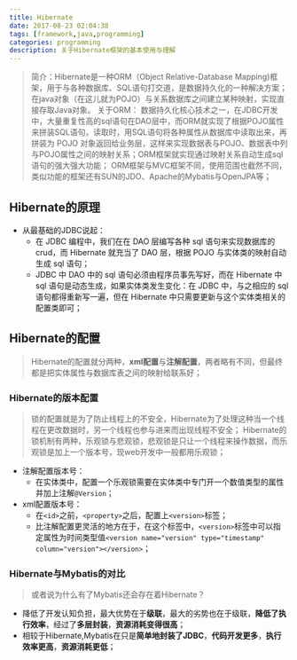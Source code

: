 ```yaml
---
title: Hibernate
date: 2017-08-23 02:04:38
tags: [framework,java,programming]
categories: programming
description: 关于Hibernate框架的基本使用与理解
---
```


> 简介：Hibernate是一种ORM（Object Relative-Database Mapping)框架，用于与各种数据库、SQL语句打交道，是数据持久化的一种解决方案；在java对象（在这儿就为POJO）与关系数据库之间建立某种映射，实现直接存取Java对象。
> 关于ORM：
> 数据持久化核心技术之一，在JDBC开发中，大量重复性高的sql语句在DAO层中，而ORM就实现了根据POJO属性来拼装SQL语句，读取时，用SQL语句将各种属性从数据库中读取出来，再拼装为 POJO 对象返回给业务层，这样来实现数据表与POJO、数据表中列与POJO属性之间的映射关系；ORM框架就实现通过映射关系自动生成sql语句的强大强大功能；
> ORM框架与MVC框架不同，使用范围也截然不同，类似功能的框架还有SUN的JDO、Apache的Mybatis与OpenJPA等；

<!--more-->

## Hibernate的原理

- 从最基础的JDBC说起：
  - 在 JDBC 编程中，我们在在 DAO 层编写各种 sql 语句来实现数据库的 crud，而 Hibernate 就充当了 DAO 层，根据 POJO 与实体类的映射自动生成 sql 语句；
  - JDBC 中 DAO 中的 sql 语句必须由程序员事先写好，而在 Hibernate 中 sql 语句是动态生成，如果实体类发生变化：在 JDBC 中，与之相应的 sql 语句都得重新写一遍，但在 Hibernate 中只需要更新与这个实体类相关的配置类即可；

## Hibernate的配置

> Hibernate的配置就分两种，**xml配置**与**注解配置**，两者略有不同，但最终都是把实体属性与数据库表之间的映射给联系好；

### Hibernate的版本配置

> 锁的配置就是为了防止线程上的不安全，Hibernate为了处理这种当一个线程在更改数据时，另一个线程也参与进来而出现线程不安全；
> Hibernate的锁机制有两种，乐观锁与悲观锁，悲观锁是只让一个线程来操作数据，而乐观锁是加上一个版本号，现web开发中一般都用乐观锁；

- 注解配置版本号：
  - 在实体类中，配置一个乐观锁需要在实体类中专门开一个数值类型的属性并加上注解`@Version`；
- xml配置版本号：
  - 在`<id>`之前，`<property>`之后，配置上`<version>`标签；
  - 比注解配置更灵活的地方在于，在这个标签中，`<version>`标签中可以指定属性为时间类型值`<version name="version" type="timestamp" column="version"></version>`；

### Hibernate与Mybatis的对比

> 或者说为什么有了Mybatis还会存在着Hibernate？

- 降低了开发认知负担，最大优势在于**级联**，最大的劣势也在于级联，**降低了执行效率**，经过了**多层封装**，**资源消耗变得很高**；
- 相较于Hibernate,Mybatis在只是**简单地封装了JDBC**，**代码开发更多**，**执行效率更高**，**资源消耗更低**；